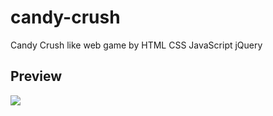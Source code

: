 # candy-crush
Candy Crush like web game by HTML CSS JavaScript jQuery

## Preview
![]([https://github.com/knight1762/candy-crush/blob/master/assets/preview.gif)
